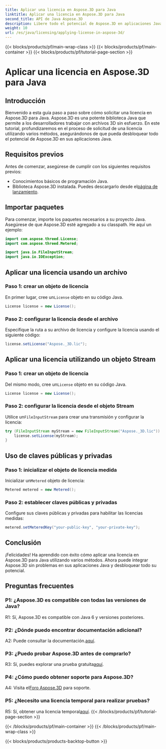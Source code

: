 ```yaml
---
title: Aplicar una licencia en Aspose.3D para Java
linktitle: Aplicar una licencia en Aspose.3D para Java
second_title: API de Java Aspose.3D
description: Libere todo el potencial de Aspose.3D en aplicaciones Java siguiendo nuestra guía completa sobre cómo solicitar licencias.
weight: 10
url: /es/java/licensing/applying-license-in-aspose-3d/
---
```


{{< blocks/products/pf/main-wrap-class >}}
{{< blocks/products/pf/main-container >}}
{{< blocks/products/pf/tutorial-page-section >}}

# Aplicar una licencia en Aspose.3D para Java

## Introducción

Bienvenido a esta guía paso a paso sobre cómo solicitar una licencia en Aspose.3D para Java. Aspose.3D es una potente biblioteca Java que permite a los desarrolladores trabajar con archivos 3D sin esfuerzo. En este tutorial, profundizaremos en el proceso de solicitud de una licencia utilizando varios métodos, asegurándonos de que pueda desbloquear todo el potencial de Aspose.3D en sus aplicaciones Java.

## Requisitos previos

Antes de comenzar, asegúrese de cumplir con los siguientes requisitos previos:

- Conocimientos básicos de programación Java.
-  Biblioteca Aspose.3D instalada. Puedes descargarlo desde el[página de lanzamiento](https://releases.aspose.com/3d/java/).

## Importar paquetes

Para comenzar, importe los paquetes necesarios a su proyecto Java. Asegúrese de que Aspose.3D esté agregado a su classpath. He aquí un ejemplo:

```java
import com.aspose.threed.License;
import com.aspose.threed.Metered;

import java.io.FileInputStream;
import java.io.IOException;
```

## Aplicar una licencia usando un archivo

### Paso 1: crear un objeto de licencia

 En primer lugar, cree un`License` objeto en su código Java.

```java
License license = new License();
```

### Paso 2: configurar la licencia desde el archivo

Especifique la ruta a su archivo de licencia y configure la licencia usando el siguiente código:

```java
license.setLicense("Aspose._3D.lic");
```

## Aplicar una licencia utilizando un objeto Stream

### Paso 1: crear un objeto de licencia

 Del mismo modo, cree un`License` objeto en su código Java.

```java
License license = new License();
```

### Paso 2: configurar la licencia desde el objeto Stream

 Utilice un`FileInputStream` para crear una transmisión y configurar la licencia:

```java
try (FileInputStream myStream = new FileInputStream("Aspose._3D.lic")) {
    license.setLicense(myStream);
}
```

## Uso de claves públicas y privadas

### Paso 1: inicializar el objeto de licencia medida

 Inicializar un`Metered` objeto de licencia:

```java
Metered metered = new Metered();
```

### Paso 2: establecer claves públicas y privadas

Configure sus claves públicas y privadas para habilitar las licencias medidas:

```java
metered.setMeteredKey("your-public-key", "your-private-key");
```

## Conclusión

¡Felicidades! Ha aprendido con éxito cómo aplicar una licencia en Aspose.3D para Java utilizando varios métodos. Ahora puede integrar Aspose.3D sin problemas en sus aplicaciones Java y desbloquear todo su potencial.

## Preguntas frecuentes

### P1: ¿Aspose.3D es compatible con todas las versiones de Java?

R1: Sí, Aspose.3D es compatible con Java 6 y versiones posteriores.

### P2: ¿Dónde puedo encontrar documentación adicional?

 A2: Puede consultar la documentación.[aquí](https://reference.aspose.com/3d/java/).

### P3: ¿Puedo probar Aspose.3D antes de comprarlo?

 R3: Sí, puedes explorar una prueba gratuita[aquí](https://releases.aspose.com/).

### P4: ¿Cómo puedo obtener soporte para Aspose.3D?

 A4: Visita el[Foro Aspose.3D](https://forum.aspose.com/c/3d/18) para soporte.

### P5: ¿Necesito una licencia temporal para realizar pruebas?

 R5: Sí, obtener una licencia temporal[aquí](https://purchase.aspose.com/temporary-license/).
{{< /blocks/products/pf/tutorial-page-section >}}

{{< /blocks/products/pf/main-container >}}
{{< /blocks/products/pf/main-wrap-class >}}

{{< blocks/products/products-backtop-button >}}
